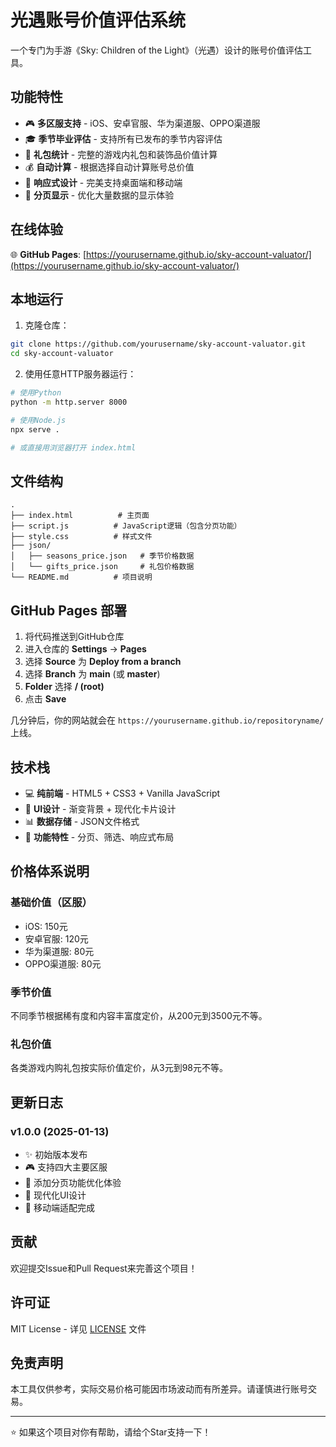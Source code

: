 # 光遇账号价值评估系统

一个专门为手游《Sky: Children of the Light》（光遇）设计的账号价值评估工具。

## 功能特性

- 🎮 **多区服支持** - iOS、安卓官服、华为渠道服、OPPO渠道服
- 🎓 **季节毕业评估** - 支持所有已发布的季节内容评估
- 🎁 **礼包统计** - 完整的游戏内礼包和装饰品价值计算
- 💰 **自动计算** - 根据选择自动计算账号总价值
- 📱 **响应式设计** - 完美支持桌面端和移动端
- 📄 **分页显示** - 优化大量数据的显示体验

## 在线体验

🌐 **GitHub Pages**: [https://yourusername.github.io/sky-account-valuator/](https://yourusername.github.io/sky-account-valuator/)

## 本地运行

1. 克隆仓库：
```bash
git clone https://github.com/yourusername/sky-account-valuator.git
cd sky-account-valuator
```

2. 使用任意HTTP服务器运行：
```bash
# 使用Python
python -m http.server 8000

# 使用Node.js
npx serve .

# 或直接用浏览器打开 index.html
```

## 文件结构

```
.
├── index.html          # 主页面
├── script.js          # JavaScript逻辑（包含分页功能）
├── style.css          # 样式文件
├── json/
│   ├── seasons_price.json   # 季节价格数据
│   └── gifts_price.json     # 礼包价格数据
└── README.md          # 项目说明
```

## GitHub Pages 部署

1. 将代码推送到GitHub仓库
2. 进入仓库的 **Settings** → **Pages**
3. 选择 **Source** 为 **Deploy from a branch**
4. 选择 **Branch** 为 **main** (或 **master**)
5. **Folder** 选择 **/ (root)**
6. 点击 **Save**

几分钟后，你的网站就会在 `https://yourusername.github.io/repositoryname/` 上线。

## 技术栈

- 💻 **纯前端** - HTML5 + CSS3 + Vanilla JavaScript
- 🎨 **UI设计** - 渐变背景 + 现代化卡片设计
- 📊 **数据存储** - JSON文件格式
- 🔧 **功能特性** - 分页、筛选、响应式布局

## 价格体系说明

### 基础价值（区服）
- iOS: 150元
- 安卓官服: 120元  
- 华为渠道服: 80元
- OPPO渠道服: 80元

### 季节价值
不同季节根据稀有度和内容丰富度定价，从200元到3500元不等。

### 礼包价值
各类游戏内购礼包按实际价值定价，从3元到98元不等。

## 更新日志

### v1.0.0 (2025-01-13)
- ✨ 初始版本发布
- 🎮 支持四大主要区服
- 📄 添加分页功能优化体验  
- 🎨 现代化UI设计
- 📱 移动端适配完成

## 贡献

欢迎提交Issue和Pull Request来完善这个项目！

## 许可证

MIT License - 详见 [LICENSE](LICENSE) 文件

## 免责声明

本工具仅供参考，实际交易价格可能因市场波动而有所差异。请谨慎进行账号交易。

---

⭐ 如果这个项目对你有帮助，请给个Star支持一下！